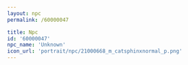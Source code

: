 ```yaml
---
layout: npc
permalink: /60000047

title: Npc
id: '60000047'
npc_name: 'Unknown'
icon_url: 'portrait/npc/21000668_m_catsphinxnormal_p.png'
---
```

